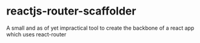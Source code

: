 # reactjs-router-scaffolder
A small and as of yet impractical tool to create the backbone of a react app which uses react-router
